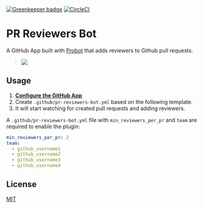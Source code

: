 [![Greenkeeper badge](https://badges.greenkeeper.io/matheussampaio/pr-reviewers-bot.svg)](https://greenkeeper.io/) [![CircleCI](https://circleci.com/gh/matheussampaio/pr-reviewers-bot.svg?style=svg)](https://circleci.com/gh/matheussampaio/pr-reviewers-bot)

PR Reviewers Bot
=================
A GitHub App built with [Probot](https://github.com/probot/probot) that adds reviewers to Github pull requests.

> [![](https://user-images.githubusercontent.com/1020467/41391403-0e0661d0-6f60-11e8-88ba-03977963574f.png)](https://github.com/matheussampaio/pr-reviewers-bot)


## Usage

1. **[Configure the GitHub App](https://github.com/apps/pr-reviewers-bot)**
2. Create `.github/pr-reviewers-bot.yml` based on the following template.
3. It will start watching for created pull requests and adding reviewers.

A `.github/pr-reviewers-bot.yml` file with `min_reviewers_per_pr` and `team` are required to enable the plugin:

```yml
min_reviewers_per_pr: 2
team:
  - github_username1
  - github_username2
  - github_username3
  - github_username4
```

## License

[MIT](https://github.com/matheussampaio/pr-reviewers-bot/blob/master/LICENSE)
